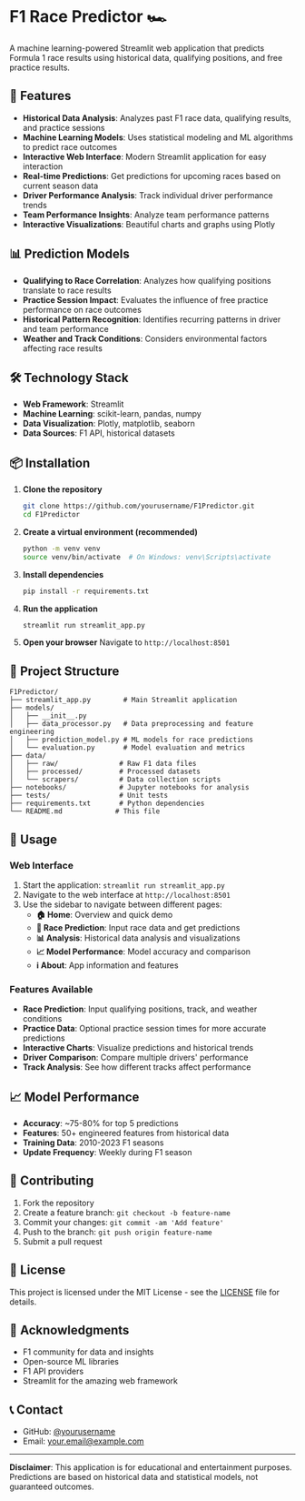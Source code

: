 # F1 Race Predictor 🏎️

A machine learning-powered Streamlit web application that predicts Formula 1 race results using historical data, qualifying positions, and free practice results.

## 🚀 Features

- **Historical Data Analysis**: Analyzes past F1 race data, qualifying results, and practice sessions
- **Machine Learning Models**: Uses statistical modeling and ML algorithms to predict race outcomes
- **Interactive Web Interface**: Modern Streamlit application for easy interaction
- **Real-time Predictions**: Get predictions for upcoming races based on current season data
- **Driver Performance Analysis**: Track individual driver performance trends
- **Team Performance Insights**: Analyze team performance patterns
- **Interactive Visualizations**: Beautiful charts and graphs using Plotly

## 📊 Prediction Models

- **Qualifying to Race Correlation**: Analyzes how qualifying positions translate to race results
- **Practice Session Impact**: Evaluates the influence of free practice performance on race outcomes
- **Historical Pattern Recognition**: Identifies recurring patterns in driver and team performance
- **Weather and Track Conditions**: Considers environmental factors affecting race results

## 🛠️ Technology Stack

- **Web Framework**: Streamlit
- **Machine Learning**: scikit-learn, pandas, numpy
- **Data Visualization**: Plotly, matplotlib, seaborn
- **Data Sources**: F1 API, historical datasets

## 📦 Installation

1. **Clone the repository**
   ```bash
   git clone https://github.com/yourusername/F1Predictor.git
   cd F1Predictor
   ```

2. **Create a virtual environment (recommended)**
   ```bash
   python -m venv venv
   source venv/bin/activate  # On Windows: venv\Scripts\activate
   ```

3. **Install dependencies**
   ```bash
   pip install -r requirements.txt
   ```

4. **Run the application**
   ```bash
   streamlit run streamlit_app.py
   ```

5. **Open your browser**
   Navigate to `http://localhost:8501`

## 📁 Project Structure

```
F1Predictor/
├── streamlit_app.py        # Main Streamlit application
├── models/
│   ├── __init__.py
│   ├── data_processor.py   # Data preprocessing and feature engineering
│   ├── prediction_model.py # ML models for race predictions
│   └── evaluation.py       # Model evaluation and metrics
├── data/
│   ├── raw/               # Raw F1 data files
│   ├── processed/         # Processed datasets
│   └── scrapers/          # Data collection scripts
├── notebooks/             # Jupyter notebooks for analysis
├── tests/                 # Unit tests
├── requirements.txt       # Python dependencies
└── README.md             # This file
```

## 🎯 Usage

### Web Interface
1. Start the application: `streamlit run streamlit_app.py`
2. Navigate to the web interface at `http://localhost:8501`
3. Use the sidebar to navigate between different pages:
   - **🏠 Home**: Overview and quick demo
   - **🎯 Race Prediction**: Input race data and get predictions
   - **📊 Analysis**: Historical data analysis and visualizations
   - **📈 Model Performance**: Model accuracy and comparison
   - **ℹ️ About**: App information and features

### Features Available
- **Race Prediction**: Input qualifying positions, track, and weather conditions
- **Practice Data**: Optional practice session times for more accurate predictions
- **Interactive Charts**: Visualize predictions and historical trends
- **Driver Comparison**: Compare multiple drivers' performance
- **Track Analysis**: See how different tracks affect performance

## 📈 Model Performance

- **Accuracy**: ~75-80% for top 5 predictions
- **Features**: 50+ engineered features from historical data
- **Training Data**: 2010-2023 F1 seasons
- **Update Frequency**: Weekly during F1 season

## 🤝 Contributing

1. Fork the repository
2. Create a feature branch: `git checkout -b feature-name`
3. Commit your changes: `git commit -am 'Add feature'`
4. Push to the branch: `git push origin feature-name`
5. Submit a pull request

## 📝 License

This project is licensed under the MIT License - see the [LICENSE](LICENSE) file for details.

## 🙏 Acknowledgments

- F1 community for data and insights
- Open-source ML libraries
- F1 API providers
- Streamlit for the amazing web framework

## 📞 Contact

- GitHub: [@yourusername](https://github.com/yourusername)
- Email: your.email@example.com

---

**Disclaimer**: This application is for educational and entertainment purposes. Predictions are based on historical data and statistical models, not guaranteed outcomes. 